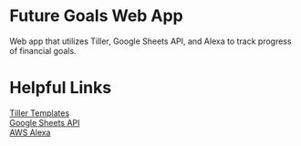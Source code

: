 # Future Goals Web App
Web app that utilizes Tiller, Google Sheets API, and Alexa to track progress of financial goals.

# Helpful Links
[Tiller Templates](https://www.tillerhq.com/solutions-gallery/)  
[Google Sheets API](https://developers.google.com/sheets/api/quickstart/nodejs)  
[AWS Alexa](https://developer.amazon.com/alexa)
